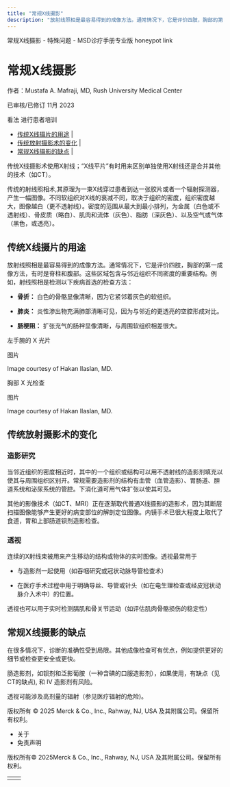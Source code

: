 ```yaml
---
title: "常规X线摄影"
description: "放射线照相是最容易得到的成像方法。通常情况下，它是评价四肢，胸部的第一成像方法，有时是脊柱和腹部。这些区域包含与邻近组织不同密度的重要结构。例如，射线照相是检测以下疾病首选的检查方法："
---
```


﻿常规X线摄影 - 特殊问题 - MSD诊疗手册专业版 honeypot link

# 常规X线摄影

作者：Mustafa A. Mafraji, MD, Rush University Medical Center

已审核/已修订 11月 2023

看法 进行患者培训

- [传统X线摄片的用途](#传统X线摄片的用途_v13948599_zh) \|
- [传统放射摄影术的变化](#传统放射摄影术的变化_v1125126_zh) \|
- [常规X线摄影的缺点](#常规X线摄影的缺点_v13948618_zh) \|

传统X线摄影术使用X射线；“X线平片”有时用来区别单独使用X射线还是合并其他的技术（如CT）。

传统的射线照相术,其原理为一束X线穿过患者到达一张胶片或者一个辐射探测器，产生一幅图像。不同软组织对X线的衰减不同，取决于组织的密度，组织密度越大，图像越白（更不透射线）。密度的范围从最大到最小排列，为金属（白色或不透射线）、骨皮质（略白）、肌肉和流体（灰色）、脂肪（深灰色）、以及空气或气体（黑色，或透亮）。

## 传统X线摄片的用途

放射线照相是最容易得到的成像方法。通常情况下，它是评价四肢，胸部的第一成像方法，有时是脊柱和腹部。这些区域包含与邻近组织不同密度的重要结构。例如，射线照相是检测以下疾病首选的检查方法：

- **骨折：** 白色的骨骼显像清晰，因为它紧邻着灰色的软组织。

- **肺炎：** 炎性渗出物充满肺部清晰可见，因为与邻近的更透亮的空腔形成对比。

- **肠梗阻：** 扩张充气的肠袢显像清晰，与周围软组织相差很大。


左手腕的 X 光片



图片

Image courtesy of Hakan Ilaslan, MD.

胸部 X 光检查



图片

Image courtesy of Hakan Ilaslan, MD.

## 传统放射摄影术的变化

### 造影研究

当邻近组织的密度相近时，其中的一个组织或结构可以用不透射线的造影剂填充以使其与周围组织区别开。常规需要造影剂的结构有血管（血管造影）、胃肠道、胆道系统和泌尿系统的管腔。下消化道可用气体扩张以使其可见。

其他的影像技术（如CT、MRI）正在逐渐取代普通X线摄影的造影术，因为其断层扫描图像能够产生更好的病变部位的解剖定位图像。内镜手术已很大程度上取代了食道，胃和上部肠道钡剂造影检查。

### 透视

连续的X射线束被用来产生移动的结构或物体的实时图像。透视最常用于

- 与造影剂一起使用（如吞咽研究或冠状动脉导管检查术）

- 在医疗手术过程中用于明确导丝、导管或针头（如在电生理检查或经皮冠状动脉介入术中）的位置。


透视也可以用于实时检测膈肌和骨关节运动（如评估肌肉骨骼损伤的稳定性）

## 常规X线摄影的缺点

在很多情况下，诊断的准确性受到局限。其他成像检查可有优点，例如提供更好的细节或检查更安全或更快。

肠造影剂，如钡剂和泛影葡胺（一种含碘的口服造影剂），如果使用，有缺点（见 CT的缺点), 和 IV 造影剂有风险。

透视可能涉及高剂量的辐射（参见医疗辐射的危险)。



版权所有 © 2025
Merck & Co., Inc., Rahway, NJ, USA 及其附属公司。保留所有权利。

- 关于
- 免责声明

版权所有© 2025Merck & Co., Inc., Rahway, NJ, USA 及其附属公司。保留所有权利。

|     |     |
| --- | --- |
|  |  |
